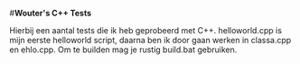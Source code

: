 #**Wouter's C++ Tests**

Hierbij een aantal tests die ik heb geprobeerd met C++.
helloworld.cpp is mijn eerste helloworld script, daarna ben ik door gaan werken in classa.cpp en ehlo.cpp.
Om te builden mag je rustig build.bat gebruiken.
